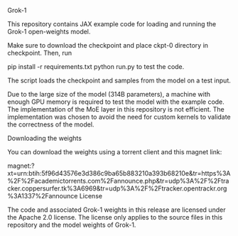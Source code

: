 Grok-1

This repository contains JAX example code for loading and running the Grok-1 open-weights model.

Make sure to download the checkpoint and place ckpt-0 directory in checkpoint. Then, run

pip install -r requirements.txt
python run.py
to test the code.

The script loads the checkpoint and samples from the model on a test input.

Due to the large size of the model (314B parameters), a machine with enough GPU memory is required to test the model with the example code. The implementation of the MoE layer in this repository is not efficient. The implementation was chosen to avoid the need for custom kernels to validate the correctness of the model.

Downloading the weights

You can download the weights using a torrent client and this magnet link:

magnet:?xt=urn:btih:5f96d43576e3d386c9ba65b883210a393b68210e&tr=https%3A%2F%2Facademictorrents.com%2Fannounce.php&tr=udp%3A%2F%2Ftracker.coppersurfer.tk%3A6969&tr=udp%3A%2F%2Ftracker.opentrackr.org%3A1337%2Fannounce
License

The code and associated Grok-1 weights in this release are licensed under the Apache 2.0 license. The license only applies to the source files in this repository and the model weights of Grok-1.

